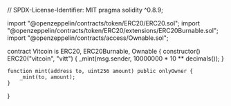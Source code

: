 // SPDX-License-Identifier: MIT
pragma solidity ^0.8.9;

import "@openzeppelin/contracts/token/ERC20/ERC20.sol";
import "@openzeppelin/contracts/token/ERC20/extensions/ERC20Burnable.sol";
import "@openzeppelin/contracts/access/Ownable.sol";

contract Vitcoin is ERC20, ERC20Burnable, Ownable {
    constructor() ERC20("vitcoin", "vitt") {
        _mint(msg.sender, 10000000 * 10 ** decimals());
    }

    function mint(address to, uint256 amount) public onlyOwner {
        _mint(to, amount);
    }
}
